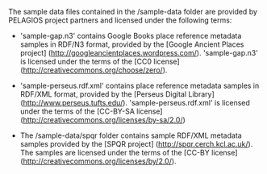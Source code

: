 The sample data files contained in the /sample-data folder are provided by PELAGIOS project
partners and licensed under the following terms:

* 'sample-gap.n3' contains Google Books place reference metadata samples in RDF/N3 format,
  provided by the [Google Ancient Places project] (http://googleancientplaces.wordpress.com/). 
  'sample-gap.n3' is licensed under the terms of the [CC0 license]
  (http://creativecommons.org/choose/zero/).
  
* 'sample-perseus.rdf.xml' contains place reference metadata samples in RDF/XML format, provided
  by the [Perseus Digital Library] (http://www.perseus.tufts.edu/). 'sample-perseus.rdf.xml' is 
  licensed under the terms of the [CC-BY-SA license] (http://creativecommons.org/licenses/by-sa/2.0/)
  
* The /sample-data/spqr folder contains sample RDF/XML metadata samples provided by the
  [SPQR project] (http://spqr.cerch.kcl.ac.uk/). The samples are licensed under the terms of
  the [CC-BY license] (http://creativecommons.org/licenses/by/2.0/).